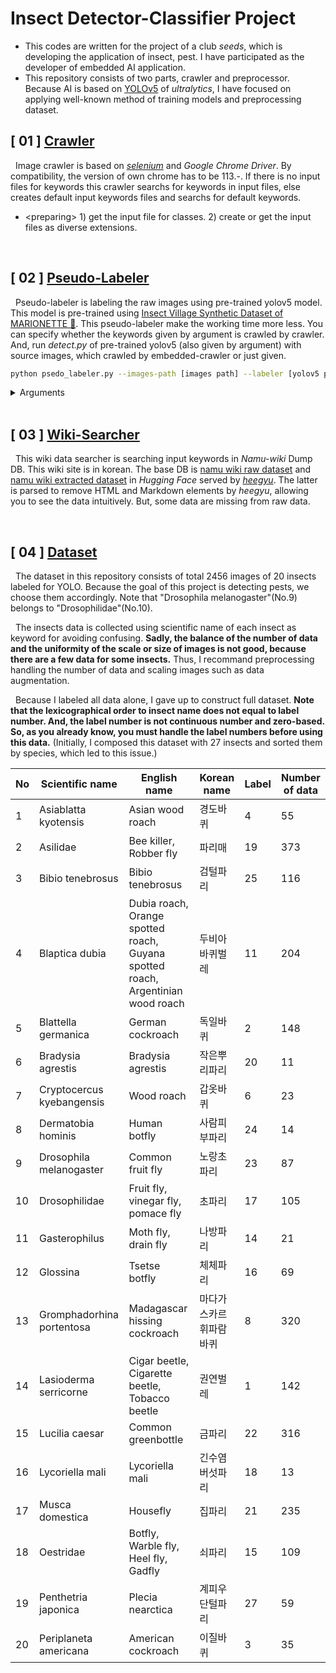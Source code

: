 # Insect Detector-Classifier Project
- This codes are written for the project of a club <i>seeds</i>, which is developing the application of insect, pest. I have participated as the developer of embedded AI application.
- This repository consists of two parts, crawler and preprocessor. Because AI is based on <a href = "https://github.com/ultralytics/yolov5">YOLOv5</a> of <i>ultralytics</i>, I have focused on applying well-known method of training models and preprocessing dataset.

## [ 01 ] <a href = "https://github.com/unsik6/insect_detector_project/blob/main/img_crawler_embedded.py">Crawler</a>
&nbsp;&nbsp;Image crawler is based on <a href = "https://www.selenium.dev/"><i>selenium</i></a> and <i>Google Chrome Driver</i>. By compatibility, the version of own chrome has to be 113.-. If there is no input files for keywords this crawler searchs for keywords in input files, else creates default input keywords files and searchs for default keywords.
  - \<preparing\> 1) get the input file for classes. 2) create or get the input files as diverse extensions.

<br/>

## [ 02 ] <a href = "https://github.com/unsik6/insect_detector_project/blob/main/pseudo_labeler.py">Pseudo-Labeler</a>
&nbsp;&nbsp;Pseudo-labeler is labeling the raw images using pre-trained yolov5 model. This model is pre-trained using <a href = "https://www.kaggle.com/datasets/vencerlanz09/insect-village-synthetic-dataset">Insect Village Synthetic Dataset of MARIONETTE 👺</a>. This pseudo-labeler make the working time more less. You can specify whether the keywords given by argument is crawled by crawler. And, run <i>detect.py</i> of pre-trained yolov5 (also given by argument) with source images, which crawled by embedded-crawler or just given.

```bash
python psedo_labeler.py --images-path [images path] --labeler [yolov5 parent dir] --labels [names of labels] --index [starte index] --conf [confidence threshold] --num [maximum number of crawling each images] (--crawl)
```
<details>
<summary>Arguments</summary>
<div>
	<b>images-path</b> (str) <br/>
	&nbsp;&nbsp;The path of source images (folder or file);<br/>
	- If you don't turn on <i>crawl</i> option, you have to put this path.<br/>
	<br/>
	<b>labeler</b> (str) <br/>
  	&nbsp;&nbsp;The path of yolov5 parent folder; This yolov5 model is used as pseudo-labeler, so <i>detect.py</i> of this yolov5 is called in script. To run this script well, don't revise the name and directory of <i>detect.py</i> and <i>run</i> folder. <br/>
	<br/>
	<b>labels</b> (str, list) <br/>
	&nbsp;&nbsp;The names of label or multiple labels; If you don't turn on <i>crawl</i>i> option, you have to input just one label.
	<b>index</b> (int) (default = 0) <br/>
 	&nbsp;&nbsp;The index of start index of the given label; If the input label is one, then all indices of detected class using pre-trained yolov5 are changed to the given index. Else (multiple labels are given), pseudo-labeling each label is run sequentially. So, Starting with the given index, given labels are mapped in a given order, and the indices detected class are changed.<br/>
	<br/>
	<b>conf</b> (float) (default = 0.25) <br/>
 	&nbsp;&nbsp;Confidence threshold; This argument is passed to <i>detect.py</i> of pre-trained yolov5.<br/>
	<br/>
	<b>num</b> (int) (default = 1000)<br/>
 	&nbsp;&nbsp;The maximum number of crawling each images; This argument is used only when <i>crawl</i> opiton is turned on.<br/>
	<br/>
	<b>crawl</b> (store-true) <br/>
	&nbsp;&nbsp;Crawling option; If on, <i>img_crawler_embedded.py</i> is run using all given labels.
</div>
</details>

<br/>

## [ 03 ] <a href = "https://github.com/unsik6/insect_detector_project/blob/main/wiki_searcher.py">Wiki-Searcher</a>
&nbsp;&nbsp;This wiki data searcher is searching input keywords in <i>Namu-wiki</i> Dump DB. This wiki site is in korean. The base DB is <a href = "https://huggingface.co/datasets/heegyu/namuwiki">namu wiki raw dataset<a> and <a href = "https://huggingface.co/datasets/heegyu/namuwiki-extracted">namu wiki extracted dataset</a> in <i>Hugging Face</i> served by <a href = "https://huggingface.co/heegyu"><i>heegyu</i></a>. The latter is parsed to remove HTML and Markdown elements by <i>heegyu</i>, allowing you to see the data intuitively. But, some data are missing from raw data.

<br/>

## [ 04 ] <a href = "https://github.com/unsik6/insect_detector_project/tree/main/Dataset">Dataset</a>
&nbsp;&nbsp;The dataset in this repository consists of total 2456 images of 20 insects labeled for YOLO. Because the goal of this project is detecting pests, we choose them accordingly. Note that "Drosophila melanogaster"(No.9) belongs to "Drosophilidae"(No.10).

&nbsp;&nbsp;The insects data is collected using scientific name of each insect as keyword for avoiding confusing. **Sadly, the balance of the number of data and the uniformity of the scale or size of images is not good, because there are a few data for some insects.** Thus, I recommand preprocessing handling the number of data and scaling images such as data augmentation.

&nbsp;&nbsp;Because I labeled all data alone, I gave up to construct full dataset. **Note that the lexicographical order to insect name does not equal to label number. And, the label number is not continuous number and zero-based. So, as you already know, you must handle the label numbers before using this data.** (Initially, I composed this dataset with 27 insects and sorted them by species, which led to this issue.)

|No|Scientific name|English name|Korean name|Label|Number of data|
|---|---|---|---|---|---|
|1|Asiablatta kyotensis|Asian wood roach|경도바퀴|4|55|
|2|Asilidae|Bee killer, Robber fly|파리매|19|373|
|3|Bibio tenebrosus|Bibio tenebrosus|검털파리|25|116|
|4|Blaptica dubia|Dubia roach, Orange spotted roach, Guyana spotted roach, Argentinian wood roach|두비아바퀴벌레|11|204|
|5|Blattella germanica|German cockroach|독일바퀴|2|148|
|6|Bradysia agrestis|Bradysia agrestis|작은뿌리파리|20|11|
|7|Cryptocercus kyebangensis|Wood roach|갑옷바퀴|6|23|
|8|Dermatobia hominis|Human botfly|사람피부파리|24|14|
|9|Drosophila melanogaster|Common fruit fly|노랑초파리|23|87|
|10|Drosophilidae|Fruit fly, vinegar fly, pomace fly|초파리|17|105|
|11|Gasterophilus|Moth fly, drain fly|나방파리|14|21|
|12|Glossina|Tsetse botfly|체체파리|16|69|
|13|Gromphadorhina portentosa|Madagascar hissing cockroach|마다가스카르휘파람바퀴|8|320|
|14|Lasioderma serricorne|Cigar beetle, Cigarette beetle, Tobacco beetle|권연벌레|1|142|
|15|Lucilia caesar|Common greenbottle|금파리|22|316|
|16|Lycoriella mali|Lycoriella mali|긴수염버섯파리|18|13|
|17|Musca domestica|Housefly|집파리|21|235|
|18|Oestridae|Botfly, Warble fly, Heel fly, Gadfly|쇠파리|15|109|
|19|Penthetria japonica|Plecia nearctica|계피우단털파리|27|59|
|20|Periplaneta americana|American cockroach|이질바퀴|3|35|

